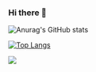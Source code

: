### Hi there 👋

<!--
**Pamela-Carvalho/Pamela-Carvalho** is a ✨ _special_ ✨ repository because its `README.md` (this file) appears on your GitHub profile.

Here are some ideas to get you started:

- 🔭 I’m currently working on ...
- 🌱 I’m currently learning ...
- 👯 I’m looking to collaborate on ...
- 🤔 I’m looking for help with ...
- 💬 Ask me about ...
- 📫 How to reach me: ...
- 😄 Pronouns: ...
- ⚡ Fun fact: ...
-->

![Anurag's GitHub stats](https://github-readme-stats.vercel.app/api?username=Pamela-Carvalho&show_icons=true&theme=radical)

[![Top Langs](https://github-readme-stats.vercel.app/api/top-langs/?username=Pamela-Carvalho&hide=javascript&theme=radical,html)](https://github.com/Pamela-Carvalho/github-readme-stats)

<img align="center" src="https://github-readme-stats.Pamela-Carvalho.vercel.app/api/top-langs/?username=Pamela-Carvalho&layout=compact&theme=radical" />
